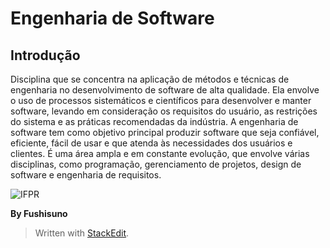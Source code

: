 # Engenharia de Software
##	Introdução

Disciplina que se concentra na aplicação de métodos e técnicas de engenharia no desenvolvimento de software de alta qualidade. Ela envolve o uso de processos sistemáticos e científicos para desenvolver e manter software, levando em consideração os requisitos do usuário, as restrições do sistema e as práticas recomendadas da indústria. A engenharia de software tem como objetivo principal produzir software que seja confiável, eficiente, fácil de usar e que atenda às necessidades dos usuários e clientes. É uma área ampla e em constante evolução, que envolve várias disciplinas, como programação, gerenciamento de projetos, design de software e engenharia de requisitos.


![IFPR](https://www.google.com/url?sa=i&url=https://vestibular.brasilescola.uol.com.br/noticias/ifpr-inscreve-para-vestibular-2019-com-mais-2-mil-vagas/343170.html&psig=AOvVaw19P_BGAIwd8eeFZwgAAPOC&ust=1680388681370000&source=images&cd=vfe&ved=0CBAQjRxqFwoTCOj454XGh_4CFQAAAAAdAAAAABAE)






**By Fushisuno**

> Written with [StackEdit](https://stackedit.io/).
